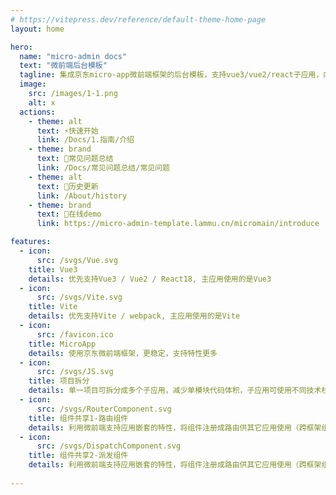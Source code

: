 ```yaml
---
# https://vitepress.dev/reference/default-theme-home-page
layout: home

hero:
  name: "micro-admin docs"
  text: "微前端后台模板"
  tagline: 集成京东micro-app微前端框架的后台模板，支持vue3/vue2/react子应用，内置阿里低代码引擎
  image:
    src: /images/1-1.png
    alt: x
  actions:
    - theme: alt
      text: ⚡快速开始
      link: /Docs/1.指南/介绍
    - theme: brand
      text: 🐛常见问题总结
      link: /Docs/常见问题总结/常见问题
    - theme: alt
      text: 🚧历史更新
      link: /About/history
    - theme: brand
      text: 🔗在线demo
      link: https://micro-admin-template.lammu.cn/micromain/introduce

features:
  - icon:
      src: /svgs/Vue.svg
    title: Vue3
    details: 优先支持Vue3 / Vue2 / React18, 主应用使用的是Vue3
  - icon:
      src: /svgs/Vite.svg
    title: Vite
    details: 优先支持Vite / webpack, 主应用使用的是Vite
  - icon:
      src: /favicon.ico
    title: MicroApp
    details: 使用京东微前端框架，更稳定，支持特性更多
  - icon:
      src: /svgs/JS.svg
    title: 项目拆分
    details: 单一项目可拆分成多个子应用，减少单模块代码体积，子应用可使用不同技术栈，方便集成其它技术栈应用
  - icon:
      src: /svgs/RouterComponent.svg
    title: 组件共享1-路由组件
    details: 利用微前端支持应用嵌套的特性，将组件注册成路由供其它应用使用（跨框架组件）
  - icon:
      src: /svgs/DispatchComponent.svg
    title: 组件共享2-派发组件
    details: 利用微前端支持应用嵌套的特性，将组件注册成路由供其它应用使用（跨框架组件）
  
---
```



